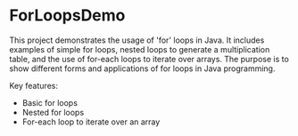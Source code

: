 # ForLoopsDemo

This project demonstrates the usage of 'for' loops in Java. It includes examples of simple for loops, nested loops to generate a multiplication table, and the use of for-each loops to iterate over arrays. The purpose is to show different forms and applications of for loops in Java programming.

Key features:
- Basic for loops
- Nested for loops
- For-each loop to iterate over an array
